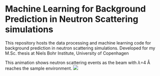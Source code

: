 # Machine Learning for Background Prediction in Neutron Scattering simulations
This repository hosts the data processing and machine learning code for background prediction in neutron scattering simulations. Developed for my M.Sc. thesis at Niels Bohr Institute, University of Copenhagen

This animation shows neutron scattering events as the beam with $\lambda$=4 Å reaches the sample environment.
![](https://github.com/pkaracosta/Machine_Learning_background_prediction/blob/main/animation/zy_animation_4_full.gif)
